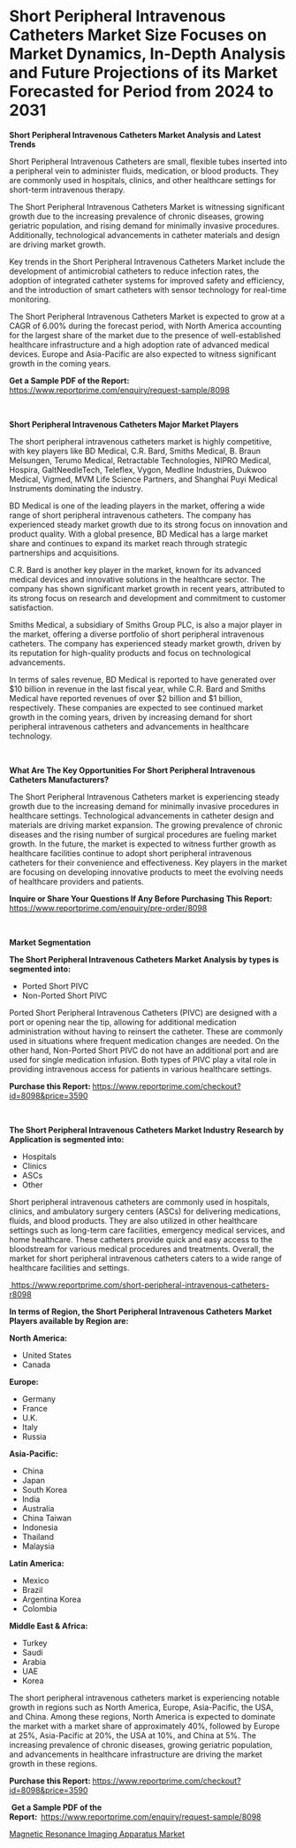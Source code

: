 <p><h1>Short Peripheral Intravenous Catheters Market Size Focuses on Market Dynamics, In-Depth Analysis and Future Projections of its Market Forecasted for Period from 2024 to 2031</h1></p><p><strong>Short Peripheral Intravenous Catheters Market Analysis and Latest Trends</strong></p>
<p><p>Short Peripheral Intravenous Catheters are small, flexible tubes inserted into a peripheral vein to administer fluids, medication, or blood products. They are commonly used in hospitals, clinics, and other healthcare settings for short-term intravenous therapy.</p><p>The Short Peripheral Intravenous Catheters Market is witnessing significant growth due to the increasing prevalence of chronic diseases, growing geriatric population, and rising demand for minimally invasive procedures. Additionally, technological advancements in catheter materials and design are driving market growth.</p><p>Key trends in the Short Peripheral Intravenous Catheters Market include the development of antimicrobial catheters to reduce infection rates, the adoption of integrated catheter systems for improved safety and efficiency, and the introduction of smart catheters with sensor technology for real-time monitoring.</p><p>The Short Peripheral Intravenous Catheters Market is expected to grow at a CAGR of 6.00% during the forecast period, with North America accounting for the largest share of the market due to the presence of well-established healthcare infrastructure and a high adoption rate of advanced medical devices. Europe and Asia-Pacific are also expected to witness significant growth in the coming years.</p></p>
<p><strong>Get a Sample PDF of the Report:&nbsp;</strong> <a href="https://www.reportprime.com/enquiry/request-sample/8098">https://www.reportprime.com/enquiry/request-sample/8098</a></p>
<p>&nbsp;</p>
<p><strong>Short Peripheral Intravenous Catheters Major Market Players</strong></p>
<p><p>The short peripheral intravenous catheters market is highly competitive, with key players like BD Medical, C.R. Bard, Smiths Medical, B. Braun Melsungen, Terumo Medical, Retractable Technologies, NIPRO Medical, Hospira, GaltNeedleTech, Teleflex, Vygon, Medline Industries, Dukwoo Medical, Vigmed, MVM Life Science Partners, and Shanghai Puyi Medical Instruments dominating the industry.</p><p>BD Medical is one of the leading players in the market, offering a wide range of short peripheral intravenous catheters. The company has experienced steady market growth due to its strong focus on innovation and product quality. With a global presence, BD Medical has a large market share and continues to expand its market reach through strategic partnerships and acquisitions.</p><p>C.R. Bard is another key player in the market, known for its advanced medical devices and innovative solutions in the healthcare sector. The company has shown significant market growth in recent years, attributed to its strong focus on research and development and commitment to customer satisfaction.</p><p>Smiths Medical, a subsidiary of Smiths Group PLC, is also a major player in the market, offering a diverse portfolio of short peripheral intravenous catheters. The company has experienced steady market growth, driven by its reputation for high-quality products and focus on technological advancements.</p><p>In terms of sales revenue, BD Medical is reported to have generated over $10 billion in revenue in the last fiscal year, while C.R. Bard and Smiths Medical have reported revenues of over $2 billion and $1 billion, respectively. These companies are expected to see continued market growth in the coming years, driven by increasing demand for short peripheral intravenous catheters and advancements in healthcare technology.</p></p>
<p>&nbsp;</p>
<p><strong>What Are The Key Opportunities For Short Peripheral Intravenous Catheters Manufacturers?</strong></p>
<p><p>The Short Peripheral Intravenous Catheters market is experiencing steady growth due to the increasing demand for minimally invasive procedures in healthcare settings. Technological advancements in catheter design and materials are driving market expansion. The growing prevalence of chronic diseases and the rising number of surgical procedures are fueling market growth. In the future, the market is expected to witness further growth as healthcare facilities continue to adopt short peripheral intravenous catheters for their convenience and effectiveness. Key players in the market are focusing on developing innovative products to meet the evolving needs of healthcare providers and patients.</p></p>
<p><strong>Inquire or Share Your Questions If Any Before Purchasing This Report:</strong> <a href="https://www.reportprime.com/enquiry/pre-order/8098">https://www.reportprime.com/enquiry/pre-order/8098</a></p>
<p>&nbsp;</p>
<p><strong>Market Segmentation</strong></p>
<p><strong>The Short Peripheral Intravenous Catheters Market Analysis by types is segmented into:</strong></p>
<p><ul><li>Ported Short PIVC</li><li>Non-Ported Short PIVC</li></ul></p>
<p><p>Ported Short Peripheral Intravenous Catheters (PIVC) are designed with a port or opening near the tip, allowing for additional medication administration without having to reinsert the catheter. These are commonly used in situations where frequent medication changes are needed. On the other hand, Non-Ported Short PIVC do not have an additional port and are used for single medication infusion. Both types of PIVC play a vital role in providing intravenous access for patients in various healthcare settings.</p></p>
<p><strong>Purchase this Report:&nbsp;</strong><a href="https://www.reportprime.com/checkout?id=8098&price=3590">https://www.reportprime.com/checkout?id=8098&price=3590</a></p>
<p>&nbsp;</p>
<p><strong>The Short Peripheral Intravenous Catheters Market Industry Research by Application is segmented into:</strong></p>
<p><ul><li>Hospitals</li><li>Clinics</li><li>ASCs</li><li>Other</li></ul></p>
<p><p>Short peripheral intravenous catheters are commonly used in hospitals, clinics, and ambulatory surgery centers (ASCs) for delivering medications, fluids, and blood products. They are also utilized in other healthcare settings such as long-term care facilities, emergency medical services, and home healthcare. These catheters provide quick and easy access to the bloodstream for various medical procedures and treatments. Overall, the market for short peripheral intravenous catheters caters to a wide range of healthcare facilities and settings.</p></p>
<p><a href="https://www.reportprime.com/short-peripheral-intravenous-catheters-r8098">&nbsp;https://www.reportprime.com/short-peripheral-intravenous-catheters-r8098</a></p>
<p><strong>In terms of Region, the Short Peripheral Intravenous Catheters Market Players available by Region are:</strong></p>
<p>
    <p> <strong> North America: </strong>
        <ul>
            <li>United States</li>
            <li>Canada</li>
        </ul>
        </p> 
    <p> <strong> Europe: </strong>
        <ul>
            <li>Germany</li>
            <li>France</li>
            <li>U.K.</li>
            <li>Italy</li>
            <li>Russia</li>
        </ul>
        </p> 
    <p> <strong> Asia-Pacific: </strong>
        <ul>
            <li>China</li>
            <li>Japan</li>
            <li>South Korea</li>
            <li>India</li>
            <li>Australia</li>
            <li>China Taiwan</li>
            <li>Indonesia</li>
            <li>Thailand</li>
            <li>Malaysia</li>
        </ul>
        </p> 
    <p> <strong> Latin America: </strong>
        <ul>
            <li>Mexico</li>
            <li>Brazil</li>
            <li>Argentina Korea</li>
            <li>Colombia</li>
        </ul>
        </p> 
    <p> <strong> Middle East & Africa: </strong>
        <ul>
            <li>Turkey</li>
            <li>Saudi</li>
            <li>Arabia</li>
            <li>UAE</li>
            <li>Korea</li>
        </ul>
    </p>
    </p>
<p><p>The short peripheral intravenous catheters market is experiencing notable growth in regions such as North America, Europe, Asia-Pacific, the USA, and China. Among these regions, North America is expected to dominate the market with a market share of approximately 40%, followed by Europe at 25%, Asia-Pacific at 20%, the USA at 10%, and China at 5%. The increasing prevalence of chronic diseases, growing geriatric population, and advancements in healthcare infrastructure are driving the market growth in these regions.</p></p>
<p><strong>Purchase this Report: </strong><a href="https://www.reportprime.com/checkout?id=8098&price=3590">https://www.reportprime.com/checkout?id=8098&price=3590</a></p>
<p>&nbsp;<strong>Get a Sample PDF of the Report:&nbsp;&nbsp;</strong><a href="https://www.reportprime.com/enquiry/request-sample/8098">https://www.reportprime.com/enquiry/request-sample/8098</a></p>
<p><strong></strong></p>
<p><p><a href="https://github.com/mahnoor2003/Market-Research-Report-List-6/blob/main/magnetic-resonance-imaging-apparatus-market.md">Magnetic Resonance Imaging Apparatus Market</a></p></p>